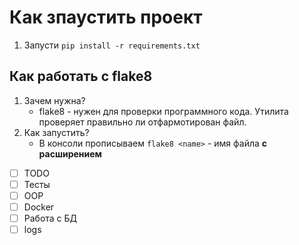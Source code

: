 # Как зпаустить проект
1. Запусти `pip install -r requirements.txt`
## Как работать с flake8
1. Зачем нужна?
    * flake8 - нужен для проверки программного кода. Утилита проверяет правильно ли отфармотирован файл.
2. Как запустить?
    * В консоли прописываем `flake8 <name>` <name> - имя файла <b>с расширением</b>
   
- [ ] TODO
- [ ] Тесты
- [ ] OOP
- [ ] Docker
- [ ] Работа с БД
- [ ] logs